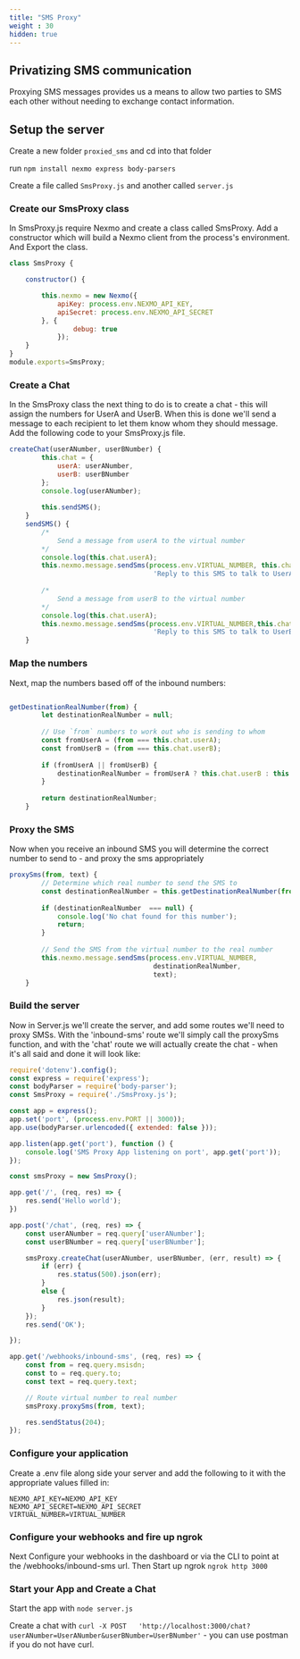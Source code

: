 ```yaml
---
title: "SMS Proxy"
weight : 30
hidden: true
---
```


## Privatizing SMS communication

Proxying SMS messages provides us a means to allow two parties to SMS each other without needing to exchange contact information.

## Setup the server

Create a new folder `proxied_sms` and cd into that folder

run `npm install nexmo express body-parsers`

Create a file called `SmsProxy.js` and another called `server.js`


### Create our SmsProxy class


In SmsProxy.js require Nexmo and create a class called SmsProxy. Add a constructor which will build a Nexmo client from the process's environment. And Export the class.

```js
class SmsProxy {

    constructor() {

        this.nexmo = new Nexmo({
            apiKey: process.env.NEXMO_API_KEY,
            apiSecret: process.env.NEXMO_API_SECRET
        }, {
                debug: true
            });
    }
}
module.exports=SmsProxy;
```

### Create a Chat

In the SmsProxy class the next thing to do is to create a chat - this will assign the numbers for UserA and UserB. When this is done we'll send a message to each recipient to let them know whom they should message. Add the following code to your SmsProxy.js file.

```js
createChat(userANumber, userBNumber) {
        this.chat = {
            userA: userANumber,
            userB: userBNumber
        };
        console.log(userANumber);
    
        this.sendSMS();
    }
    sendSMS() {
        /*  
            Send a message from userA to the virtual number
        */
        console.log(this.chat.userA);
        this.nexmo.message.sendSms(process.env.VIRTUAL_NUMBER, this.chat.userA,
                                    'Reply to this SMS to talk to UserA');
    
        /*  
            Send a message from userB to the virtual number
        */
        console.log(this.chat.userA);
        this.nexmo.message.sendSms(process.env.VIRTUAL_NUMBER,this.chat.userB,
                                    'Reply to this SMS to talk to UserB');
    }
```

### Map the numbers

Next, map the numbers based off of the inbound numbers:

```js

getDestinationRealNumber(from) {
        let destinationRealNumber = null;
    
        // Use `from` numbers to work out who is sending to whom
        const fromUserA = (from === this.chat.userA);
        const fromUserB = (from === this.chat.userB);
    
        if (fromUserA || fromUserB) {
            destinationRealNumber = fromUserA ? this.chat.userB : this.chat.userA;
        }
    
        return destinationRealNumber;
    }
```

### Proxy the SMS

Now when you receive an inbound SMS you will determine the correct number to send to - and proxy the sms appropriately

```js
proxySms(from, text) {
        // Determine which real number to send the SMS to
        const destinationRealNumber = this.getDestinationRealNumber(from);
    
        if (destinationRealNumber  === null) {
            console.log('No chat found for this number');
            return;
        }
    
        // Send the SMS from the virtual number to the real number
        this.nexmo.message.sendSms(process.env.VIRTUAL_NUMBER,
                                    destinationRealNumber,
                                    text);
    }
```

### Build the server

Now in Server.js we'll create the server, and add some routes we'll need to proxy SMSs. With the 'inbound-sms' route we'll simply call the proxySms function, and with the 'chat' route we will actually create the chat - when it's all said and done it will look like:

```js
require('dotenv').config();
const express = require('express');
const bodyParser = require('body-parser');
const SmsProxy = require('./SmsProxy.js');

const app = express();
app.set('port', (process.env.PORT || 3000));
app.use(bodyParser.urlencoded({ extended: false }));

app.listen(app.get('port'), function () {
    console.log('SMS Proxy App listening on port', app.get('port'));
});

const smsProxy = new SmsProxy();

app.get('/', (req, res) => {
    res.send('Hello world');
})

app.post('/chat', (req, res) => {
    const userANumber = req.query['userANumber'];
    const userBNumber = req.query['userBNumber'];

    smsProxy.createChat(userANumber, userBNumber, (err, result) => {
        if (err) {
            res.status(500).json(err);
        }
        else {
            res.json(result);
        }
    });
    res.send('OK');

});

app.get('/webhooks/inbound-sms', (req, res) => {
    const from = req.query.msisdn;
    const to = req.query.to;
    const text = req.query.text;

    // Route virtual number to real number
    smsProxy.proxySms(from, text);

    res.sendStatus(204);
});
```

### Configure your application

Create a .env file along side your server and add the following to it with the appropriate values filled in:

```
NEXMO_API_KEY=NEXMO_API_KEY
NEXMO_API_SECRET=NEXMO_API_SECRET
VIRTUAL_NUMBER=VIRTUAL_NUMBER
```

### Configure your webhooks and fire up ngrok

Next Configure your webhooks in the dashboard or via the CLI to point at the /webhooks/inbound-sms url. Then Start up ngrok `ngrok http 3000` 

### Start your App and Create a Chat

Start the app with `node server.js`

Create a chat with `curl -X POST   'http://localhost:3000/chat?userANumber=UserANumber&userBNumber=UserBNumber'` - you can use postman if you do not have curl.